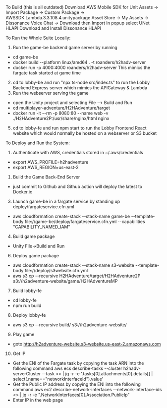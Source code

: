 To Build (this is all outdated)
Download AWS Mobile SDK for Unit
Assets -> Import Package -> Custom Package -> AWSSDK.Lambda.3.3.108.4.unitypackage
Asset Store -> My Assets -> Dissonance Voice Chat -> Download then Import
In popup select UNet HLAPI
Download and Install Dissonance HLAPI

To Run the Whole Suite Locally:
1. Run the game-be backend game server by running 
  - cd game-be
  - docker build --platform linux/amd64 . -t roanders/h2hadv-server
  - docker run -p 4000:4000 roanders/h2hadv-server
  This mimics the fargate task started at game time
2. cd to lobby-be and run "npx ts-node src/index.ts" to run the Lobby Backend Express server
   which mimics the APIGateway & Lambda
3. Run the webserver serving the game 
  - open the Unity project and selecting File --> Build and Run
  - cd multiplayer-adventure/H2HAdventure/target
  - docker run -it --rm -p 8080:80 --name web -v ./H2HAdventure2P:/usr/share/nginx/html nginx
5. cd to lobby-fe and run npm start to run the Lobby Frontend React website
   which would normally be hosted on a webserver or S3 bucket

To Deploy and Run the System:
1. Authenticate with AWS, credentials stored in ~/.aws/credentials
  - export AWS_PROFILE=h2hadventure
  - export AWS_REGION=us-east-2
1. Build the Game Back-End Server
  - just commit to Github and Github action will deploy the latest to Docker.io
3. Launch game-be in a fargate service by standing up deploy/fargateservice.cfn.yml
  - aws cloudformation create-stack --stack-name game-be --template-body file://game-be/deploy/fargateservice.cfn.yml --capabilities "CAPABILITY_NAMED_IAM"
4. Build game package
 - Unity File->Build and Run
6. Deploy game package
 - aws cloudformation create-stack --stack-name s3-website  --template-body file://deploy/s3website.cfn.yml
 - aws s3 cp --recursive H2HAdventure/target/H2HAdventure2P s3://h2adventure-website/game/H2HAdventureMP
7. Build lobby-fe
 - cd lobby-fe
 - npm run build
8. Deploy lobby-fe
 - aws s3 cp --recursive build/ s3://h2adventure-website/
9. Play game
 - goto http://h2adventure-website.s3-website.us-east-2.amazonaws.com 
10. Get IP
 - Get the ENI of the Fargate task by copying the task ARN into the following command
     aws ecs describe-tasks --cluster h2hadv-serverCluster --task <<task-arn>> | jq -r -e '.tasks[0].attachments[0].details[] | select(.name=="networkInterfaceId").value'
 - Get the Public IP address by copying the ENI into the following command
     aws ec2 describe-network-interfaces --network-interface-ids <<eni>> | jq -r -e ".NetworkInterfaces[0].Association.PublicIp"
 - Enter IP in the web page